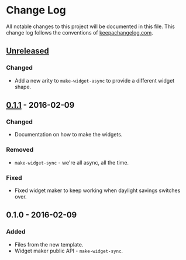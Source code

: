 # Change Log
All notable changes to this project will be documented in this file. This change log follows the conventions of [keepachangelog.com](http://keepachangelog.com/).

## [Unreleased][unreleased]
### Changed
- Add a new arity to `make-widget-async` to provide a different widget shape.

## [0.1.1] - 2016-02-09
### Changed
- Documentation on how to make the widgets.

### Removed
- `make-widget-sync` - we're all async, all the time.

### Fixed
- Fixed widget maker to keep working when daylight savings switches over.

## 0.1.0 - 2016-02-09
### Added
- Files from the new template.
- Widget maker public API - `make-widget-sync`.

[unreleased]: https://github.com/your-name/day3/compare/0.1.1...HEAD
[0.1.1]: https://github.com/your-name/day3/compare/0.1.0...0.1.1
